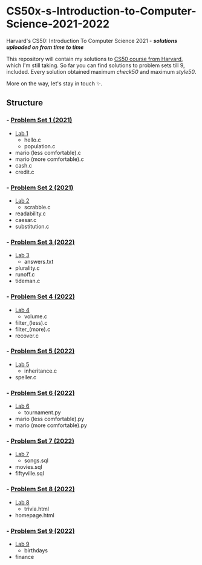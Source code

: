 # CS50x-s-Introduction-to-Computer-Science-2021-2022
Harvard's CS50: Introduction To Computer Science 2021 - _**solutions uploaded on from time to time**_

This repository will contain my solutions to [CS50 course from Harvard](https://www.edx.org/course/introduction-computer-science-harvardx-cs50x), which I'm still taking.
So far you can find solutions to problem sets till 9, included. Every solution obtained maximum *check50* and maximum *style50*. 

More on the way, let's stay in touch ✨.

## Structure 
### - [Problem Set 1 (2021)](https://cs50.harvard.edu/x/2021/psets/1/)
  - [Lab 1](https://cs50.harvard.edu/x/2021/labs/1/)
    - hello.c
    - population.c
  - mario (less comfortable).c 
  - mario (more comfortable).c
  - cash.c
  - credit.c
### - [Problem Set 2 (2021)](https://cs50.harvard.edu/x/2021/psets/2/)
  - [Lab 2](https://cs50.harvard.edu/x/2021/labs/2/)
    - scrabble.c
  - readability.c
  - caesar.c
  - substitution.c
### - [Problem Set 3 (2022)](https://cs50.harvard.edu/x/2022/psets/3/)
  - [Lab 3](https://cs50.harvard.edu/x/2022/labs/3/)
    - answers.txt
  - plurality.c
  - runoff.c
  - tideman.c
### - [Problem Set 4 (2022)](https://cs50.harvard.edu/x/2022/psets/4/)
  - [Lab 4](https://cs50.harvard.edu/x/2022/labs/4/)
    - volume.c
  - filter_(less).c
  - filter_(more).c
  - recover.c
### - [Problem Set 5 (2022)](https://cs50.harvard.edu/x/2022/psets/5/)
  - [Lab 5](https://cs50.harvard.edu/x/2022/labs/5/)
    - inheritance.c
  - speller.c 
### - [Problem Set 6 (2022)](https://cs50.harvard.edu/x/2022/psets/6/)
  - [Lab 6](https://cs50.harvard.edu/x/2022/labs/6/) 
    - tournament.py
  - mario (less comfortable).py
  - mario (more comfortable).py
### - [Problem Set 7 (2022)](https://cs50.harvard.edu/x/2022/psets/7/)
  - [Lab 7](https://cs50.harvard.edu/x/2022/labs/7/)
    - songs.sql 
  - movies.sql
  - fiftyville.sql 
### - [Problem Set 8 (2022)](https://cs50.harvard.edu/x/2022/psets/8/)
  - [Lab 8](https://cs50.harvard.edu/x/2022/labs/8/)
    - trivia.html
  - homepage.html  
### - [Problem Set 9 (2022)](https://cs50.harvard.edu/x/2022/psets/9/)
  - [Lab 9](https://cs50.harvard.edu/x/2022/labs/9/)
    - birthdays
  - finance
